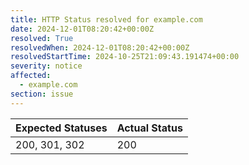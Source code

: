 ```yaml
---
title: HTTP Status resolved for example.com
date: 2024-12-01T08:20:42+00:00Z
resolved: True
resolvedWhen: 2024-12-01T08:20:42+00:00Z
resolvedStartTime: 2024-10-25T21:09:43.191474+00:00
severity: notice
affected:
  - example.com
section: issue
---
```


| Expected Statuses | Actual Status  |
|-------------------|----------------|
| 200, 301, 302 | 200 |
